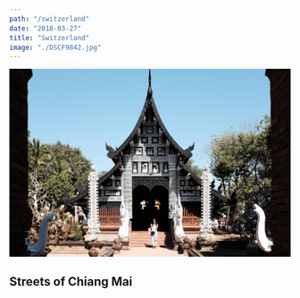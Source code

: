 ```yaml
---
path: "/switzerland"
date: "2018-03-27"
title: "Switzerland"
image: "./DSCF9842.jpg"
---
```


![Chiang Mai](./DSCF9893.jpg)
## Streets of Chiang Mai